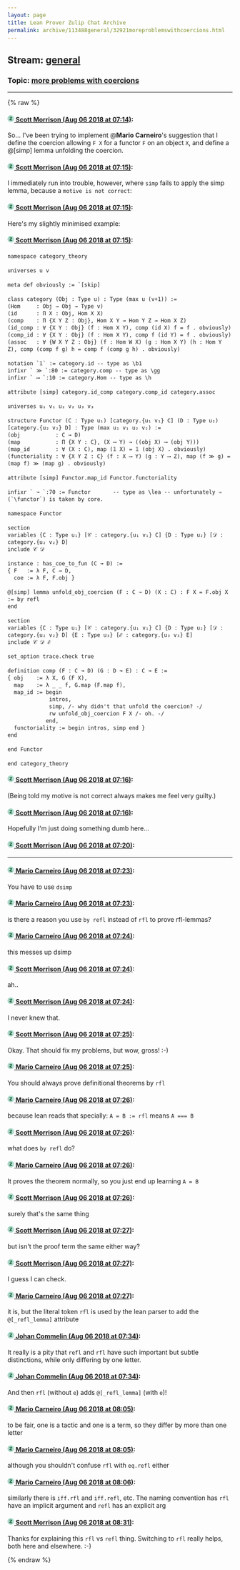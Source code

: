 ```yaml
---
layout: page
title: Lean Prover Zulip Chat Archive 
permalink: archive/113488general/32921moreproblemswithcoercions.html
---
```


## Stream: [general](index.html)
### Topic: [more problems with coercions](32921moreproblemswithcoercions.html)

---


{% raw %}
#### [![Click to go to Zulip](../../assets/img/zulip2.png) Scott Morrison (Aug 06 2018 at 07:14)](https://leanprover.zulipchat.com/#narrow/stream/113488-general/topic/more%20problems%20with%20coercions/near/130958740):
So... I've been trying to implement @**Mario Carneiro**'s suggestion that I define the coercion allowing `F X` for a functor `F` on an object `X`, and define a @[simp] lemma unfolding the coercion.

#### [![Click to go to Zulip](../../assets/img/zulip2.png) Scott Morrison (Aug 06 2018 at 07:15)](https://leanprover.zulipchat.com/#narrow/stream/113488-general/topic/more%20problems%20with%20coercions/near/130958750):
I immediately run into trouble, however, where `simp` fails to apply the simp lemma, because a `motive is not correct`:

#### [![Click to go to Zulip](../../assets/img/zulip2.png) Scott Morrison (Aug 06 2018 at 07:15)](https://leanprover.zulipchat.com/#narrow/stream/113488-general/topic/more%20problems%20with%20coercions/near/130958756):
Here's my slightly minimised example:

#### [![Click to go to Zulip](../../assets/img/zulip2.png) Scott Morrison (Aug 06 2018 at 07:15)](https://leanprover.zulipchat.com/#narrow/stream/113488-general/topic/more%20problems%20with%20coercions/near/130958758):
````
namespace category_theory

universes u v

meta def obviously := `[skip]  

class category (Obj : Type u) : Type (max u (v+1)) :=
(Hom     : Obj → Obj → Type v)
(id      : Π X : Obj, Hom X X)
(comp    : Π {X Y Z : Obj}, Hom X Y → Hom Y Z → Hom X Z)
(id_comp : ∀ {X Y : Obj} (f : Hom X Y), comp (id X) f = f . obviously)
(comp_id : ∀ {X Y : Obj} (f : Hom X Y), comp f (id Y) = f . obviously)
(assoc   : ∀ {W X Y Z : Obj} (f : Hom W X) (g : Hom X Y) (h : Hom Y Z), comp (comp f g) h = comp f (comp g h) . obviously)

notation `𝟙` := category.id -- type as \b1
infixr ` ≫ `:80 := category.comp -- type as \gg
infixr ` ⟶ `:10 := category.Hom -- type as \h

attribute [simp] category.id_comp category.comp_id category.assoc

universes u₁ v₁ u₂ v₂ u₃ v₃

structure Functor (C : Type u₁) [category.{u₁ v₁} C] (D : Type u₂) [category.{u₂ v₂} D] : Type (max u₁ v₁ u₂ v₂) :=
(obj           : C → D)
(map           : Π {X Y : C}, (X ⟶ Y) → ((obj X) ⟶ (obj Y)))
(map_id        : ∀ (X : C), map (𝟙 X) = 𝟙 (obj X) . obviously)
(functoriality : ∀ {X Y Z : C} (f : X ⟶ Y) (g : Y ⟶ Z), map (f ≫ g) = (map f) ≫ (map g) . obviously)

attribute [simp] Functor.map_id Functor.functoriality

infixr ` ↝ `:70 := Functor       -- type as \lea -- unfortunately ⇒ (`\functor`) is taken by core. 

namespace Functor

section
variables {C : Type u₁} [𝒞 : category.{u₁ v₁} C] {D : Type u₂} [𝒟 : category.{u₂ v₂} D]
include 𝒞 𝒟

instance : has_coe_to_fun (C ↝ D) :=
{ F   := λ F, C → D,
  coe := λ F, F.obj }

@[simp] lemma unfold_obj_coercion (F : C ↝ D) (X : C) : F X = F.obj X := by refl
end

section
variables {C : Type u₁} [𝒞 : category.{u₁ v₁} C] {D : Type u₂} [𝒟 : category.{u₂ v₂} D] {E : Type u₃} [ℰ : category.{u₃ v₃} E]
include 𝒞 𝒟 ℰ

set_option trace.check true

definition comp (F : C ↝ D) (G : D ↝ E) : C ↝ E := 
{ obj    := λ X, G (F X),
  map    := λ _ _ f, G.map (F.map f),
  map_id := begin 
             intros, 
             simp, /- why didn't that unfold the coercion? -/
             rw unfold_obj_coercion F X /- oh. -/
            end,
  functoriality := begin intros, simp end }
end

end Functor

end category_theory
````

#### [![Click to go to Zulip](../../assets/img/zulip2.png) Scott Morrison (Aug 06 2018 at 07:16)](https://leanprover.zulipchat.com/#narrow/stream/113488-general/topic/more%20problems%20with%20coercions/near/130958801):
(Being told my motive is not correct always makes me feel very guilty.)

#### [![Click to go to Zulip](../../assets/img/zulip2.png) Scott Morrison (Aug 06 2018 at 07:16)](https://leanprover.zulipchat.com/#narrow/stream/113488-general/topic/more%20problems%20with%20coercions/near/130958803):
Hopefully I'm just doing something dumb here...

#### [![Click to go to Zulip](../../assets/img/zulip2.png) Scott Morrison (Aug 06 2018 at 07:20)](https://leanprover.zulipchat.com/#narrow/stream/113488-general/topic/more%20problems%20with%20coercions/near/130958904):
-----

#### [![Click to go to Zulip](../../assets/img/zulip2.png) Mario Carneiro (Aug 06 2018 at 07:23)](https://leanprover.zulipchat.com/#narrow/stream/113488-general/topic/more%20problems%20with%20coercions/near/130958979):
You have to use `dsimp`

#### [![Click to go to Zulip](../../assets/img/zulip2.png) Mario Carneiro (Aug 06 2018 at 07:23)](https://leanprover.zulipchat.com/#narrow/stream/113488-general/topic/more%20problems%20with%20coercions/near/130958983):
is there a reason you use `by refl` instead of `rfl` to prove rfl-lemmas?

#### [![Click to go to Zulip](../../assets/img/zulip2.png) Mario Carneiro (Aug 06 2018 at 07:24)](https://leanprover.zulipchat.com/#narrow/stream/113488-general/topic/more%20problems%20with%20coercions/near/130958989):
this messes up dsimp

#### [![Click to go to Zulip](../../assets/img/zulip2.png) Scott Morrison (Aug 06 2018 at 07:24)](https://leanprover.zulipchat.com/#narrow/stream/113488-general/topic/more%20problems%20with%20coercions/near/130959028):
ah..

#### [![Click to go to Zulip](../../assets/img/zulip2.png) Scott Morrison (Aug 06 2018 at 07:24)](https://leanprover.zulipchat.com/#narrow/stream/113488-general/topic/more%20problems%20with%20coercions/near/130959029):
I never knew that.

#### [![Click to go to Zulip](../../assets/img/zulip2.png) Scott Morrison (Aug 06 2018 at 07:25)](https://leanprover.zulipchat.com/#narrow/stream/113488-general/topic/more%20problems%20with%20coercions/near/130959043):
Okay. That should fix my problems, but wow, gross! :-)

#### [![Click to go to Zulip](../../assets/img/zulip2.png) Mario Carneiro (Aug 06 2018 at 07:25)](https://leanprover.zulipchat.com/#narrow/stream/113488-general/topic/more%20problems%20with%20coercions/near/130959047):
You should always prove definitional theorems by `rfl`

#### [![Click to go to Zulip](../../assets/img/zulip2.png) Mario Carneiro (Aug 06 2018 at 07:26)](https://leanprover.zulipchat.com/#narrow/stream/113488-general/topic/more%20problems%20with%20coercions/near/130959096):
because lean reads that specially: `A = B := rfl` means `A === B`

#### [![Click to go to Zulip](../../assets/img/zulip2.png) Scott Morrison (Aug 06 2018 at 07:26)](https://leanprover.zulipchat.com/#narrow/stream/113488-general/topic/more%20problems%20with%20coercions/near/130959098):
what does `by refl` do?

#### [![Click to go to Zulip](../../assets/img/zulip2.png) Mario Carneiro (Aug 06 2018 at 07:26)](https://leanprover.zulipchat.com/#narrow/stream/113488-general/topic/more%20problems%20with%20coercions/near/130959100):
It proves the theorem normally, so you just end up learning `A = B`

#### [![Click to go to Zulip](../../assets/img/zulip2.png) Scott Morrison (Aug 06 2018 at 07:26)](https://leanprover.zulipchat.com/#narrow/stream/113488-general/topic/more%20problems%20with%20coercions/near/130959101):
surely that's the same thing

#### [![Click to go to Zulip](../../assets/img/zulip2.png) Scott Morrison (Aug 06 2018 at 07:27)](https://leanprover.zulipchat.com/#narrow/stream/113488-general/topic/more%20problems%20with%20coercions/near/130959109):
but isn't the proof term the same either way?

#### [![Click to go to Zulip](../../assets/img/zulip2.png) Scott Morrison (Aug 06 2018 at 07:27)](https://leanprover.zulipchat.com/#narrow/stream/113488-general/topic/more%20problems%20with%20coercions/near/130959111):
I guess I can check.

#### [![Click to go to Zulip](../../assets/img/zulip2.png) Mario Carneiro (Aug 06 2018 at 07:27)](https://leanprover.zulipchat.com/#narrow/stream/113488-general/topic/more%20problems%20with%20coercions/near/130959112):
it is, but the literal token `rfl` is used by the lean parser to add the `@[_refl_lemma]` attribute

#### [![Click to go to Zulip](../../assets/img/zulip2.png) Johan Commelin (Aug 06 2018 at 07:34)](https://leanprover.zulipchat.com/#narrow/stream/113488-general/topic/more%20problems%20with%20coercions/near/130959361):
It really is a pity that `refl` and `rfl` have such important but subtle distinctions, while only differing by one letter.

#### [![Click to go to Zulip](../../assets/img/zulip2.png) Johan Commelin (Aug 06 2018 at 07:34)](https://leanprover.zulipchat.com/#narrow/stream/113488-general/topic/more%20problems%20with%20coercions/near/130959364):
And then `rfl` (without `e`) adds `@[_refl_lemma]` (with `e`)!

#### [![Click to go to Zulip](../../assets/img/zulip2.png) Mario Carneiro (Aug 06 2018 at 08:05)](https://leanprover.zulipchat.com/#narrow/stream/113488-general/topic/more%20problems%20with%20coercions/near/130960266):
to be fair, one is a tactic and one is a term, so they differ by more than one letter

#### [![Click to go to Zulip](../../assets/img/zulip2.png) Mario Carneiro (Aug 06 2018 at 08:05)](https://leanprover.zulipchat.com/#narrow/stream/113488-general/topic/more%20problems%20with%20coercions/near/130960280):
although you shouldn't confuse `rfl` with `eq.refl` either

#### [![Click to go to Zulip](../../assets/img/zulip2.png) Mario Carneiro (Aug 06 2018 at 08:06)](https://leanprover.zulipchat.com/#narrow/stream/113488-general/topic/more%20problems%20with%20coercions/near/130960327):
similarly there is `iff.rfl` and `iff.refl`, etc. The naming convention has `rfl` have an implicit argument and `refl` has an explicit arg

#### [![Click to go to Zulip](../../assets/img/zulip2.png) Scott Morrison (Aug 06 2018 at 08:31)](https://leanprover.zulipchat.com/#narrow/stream/113488-general/topic/more%20problems%20with%20coercions/near/130961287):
Thanks for explaining this `rfl` vs `refl` thing. Switching to `rfl` really helps, both here and elsewhere. :-)


{% endraw %}
